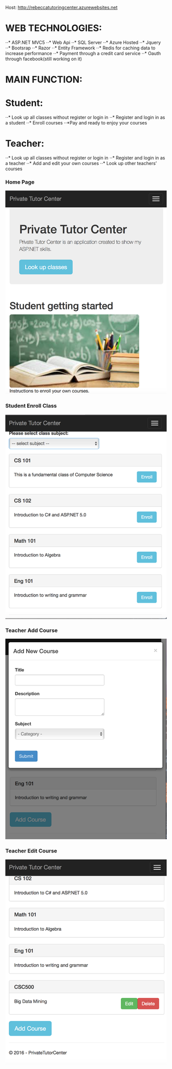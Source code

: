 Host: http://rebeccatutoringcenter.azurewebsites.net
# WEB TECHNOLOGIES:
⋅⋅* ASP.NET MVC5
⋅⋅* Web Api
⋅⋅* SQL Server
⋅⋅* Azure Hosted
⋅⋅* Jquery
⋅⋅* Bootsrap
⋅⋅* Razor
⋅⋅* Entity Framework
⋅⋅* Redis for caching data to increase performance
⋅⋅* Payment through a credit card service
⋅⋅* Oauth through facebook(still working on it)

# MAIN FUNCTION:
# Student:
⋅⋅* Look up all classes without register or login in
⋅⋅* Register and login in as a student
⋅⋅* Enroll courses
⋅⋅*Pay and ready to enjoy your courses
# Teacher:
⋅⋅* Look up all classes without register or login in
⋅⋅* Register and login in as a teacher
⋅⋅* Add and edit your own courses
⋅⋅* Look up other teachers’ courses
### Home Page
![alt text](https://github.com/wengwenjun/PrivateTutor/blob/master/Home%20Page.png)
### Student Enroll Class
![alt text](https://github.com/wengwenjun/PrivateTutor/blob/master/Student%20Enroll%20Course.png)
### Teacher Add Course
![alt text](https://github.com/wengwenjun/PrivateTutor/blob/master/Teacher%20Add%20Course.png)
### Teacher Edit Course
![alt text](https://github.com/wengwenjun/PrivateTutor/blob/master/Teacher%20Edit%20Course.png)
